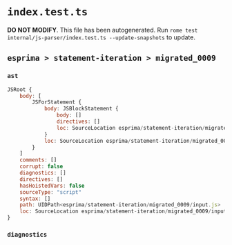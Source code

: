 # `index.test.ts`

**DO NOT MODIFY**. This file has been autogenerated. Run `rome test internal/js-parser/index.test.ts --update-snapshots` to update.

## `esprima > statement-iteration > migrated_0009`

### `ast`

```javascript
JSRoot {
	body: [
		JSForStatement {
			body: JSBlockStatement {
				body: []
				directives: []
				loc: SourceLocation esprima/statement-iteration/migrated_0009/input.js 1:7-1:9
			}
			loc: SourceLocation esprima/statement-iteration/migrated_0009/input.js 1:0-1:9
		}
	]
	comments: []
	corrupt: false
	diagnostics: []
	directives: []
	hasHoistedVars: false
	sourceType: "script"
	syntax: []
	path: UIDPath<esprima/statement-iteration/migrated_0009/input.js>
	loc: SourceLocation esprima/statement-iteration/migrated_0009/input.js 1:0-2:0
}
```

### `diagnostics`

```

```
